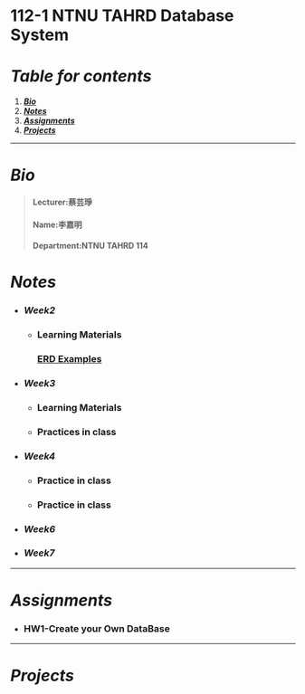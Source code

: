 # 112-1 NTNU TAHRD Database System
# ***Table for contents***
 1. [***Bio***](https://github.com/jiaminging/DBSystem/tree/main#bio)
 2. [***Notes***](https://github.com/jiaminging/DBSystem/blob/main/README.md#notes)
 3. [***Assignments***](https://github.com/jiaminging/DBSystem/blob/main/README.md#assignments)
 4. [***Projects***](https://github.com/jiaminging/DBSystem/blob/main/README.md#projects)
-----
# ***Bio***
>#### Lecturer:蔡芸琤    
>#### Name:李嘉明    
>#### Department:NTNU TAHRD 114 
# ***Notes***
* ### ***Week2***
  * ### Learning Materials
    ### [ERD Examples](https://gitmind.com/erd-examples.html)
* ### ***Week3***
  * ### Learning Materials
   
  * ### Practices in class
   
* ### ***Week4***
  * ### Practice in class
   
  * ### Practice in class
* ### ***Week6***
* ### ***Week7***
---
# ***Assignments***
* ### HW1-Create your Own DataBase
  
---
# ***Projects***
